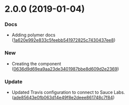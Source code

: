 <a name="2.0.0"></a>
# 2.0.0 (2019-01-04)


### Docs

* Adding polymer docs ([1a620e992e833c5feebb541972825c7430437ee8](https://github.com/advanced-rest-client/saved-list-mixin/commit/1a620e992e833c5feebb541972825c7430437ee8))

### New

* Creating the component ([0636d9d69ea9aa23de3401987bbe8d609d2e2369](https://github.com/advanced-rest-client/saved-list-mixin/commit/0636d9d69ea9aa23de3401987bbe8d609d2e2369))

### Update

* Updated Travis configuration to connect to Sauce Labs. ([ade85643e0fb063d14e49f8e2deee861748c7f84](https://github.com/advanced-rest-client/saved-list-mixin/commit/ade85643e0fb063d14e49f8e2deee861748c7f84))



